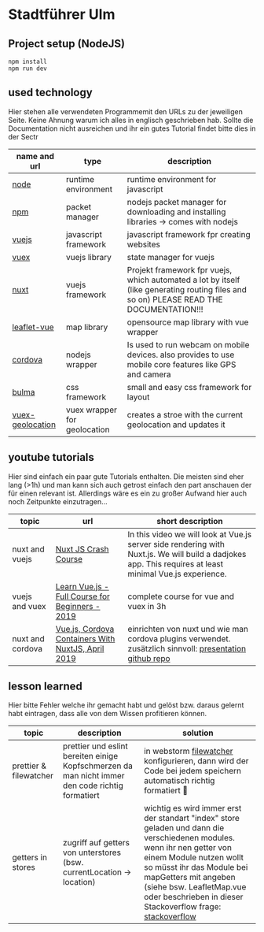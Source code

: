 # Stadtführer Ulm

## Project setup (NodeJS)

```
npm install
npm run dev
```

## used technology

Hier stehen alle verwendeten Programmemit den URLs zu der jeweiligen Seite. Keine Ahnung warum ich alles in englisch geschrieben hab.
Sollte die Documentation nicht ausreichen und ihr ein gutes Tutorial findet bitte dies in der Sectr

| **name and url**                                                                      | **type**                     | **description**                                                                                                                         |
| ------------------------------------------------------------------------------------- | ---------------------------- | --------------------------------------------------------------------------------------------------------------------------------------- |
| [node](https://nodejs.org/en/)                                                        | runtime environment          | runtime environment for javascript                                                                                                      |
| [npm](https://www.npmjs.com/)                                                         | packet manager               | nodejs packet manager for downloading and installing libraries -> comes with nodejs                                                     |
| [vuejs](https://vuejs.org/)                                                           | javascript framework         | javascript framework fpr creating websites                                                                                              |
| [vuex](https://vuex.vuejs.org/)                                                       | vuejs library                | state manager for vuejs                                                                                                                 |
| [nuxt](https://nuxtjs.org/)                                                           | vuejs framework              | Projekt framework fpr vuejs, which automated a lot by itself (like generating routing files and so on) PLEASE READ THE DOCUMENTATION!!! |
| [leaflet-vue](https://github.com/vue-leaflet/Vue2Leaflet)                             | map library                  | opensource map library with vue wrapper                                                                                                 |
| [cordova](https://cordova.apache.org/)                                                | nodejs wrapper               | Is used to run webcam on mobile devices. also provides to use mobile core features like GPS and camera                                  |
| [bulma](https://bulma.io/)                                                            | css framework                | small and easy css framework for layout                                                                                                 |
| [vuex-geolocation](https://pulilab.github.io/vuex-geolocation/#/?id=vuex-geolocation) | vuex wrapper for geolocation | creates a stroe with the current geolocation and updates it                                                                             |

## youtube tutorials

Hier sind einfach ein paar gute Tutorials enthalten. Die meisten sind eher lang (>1h) und man kann sich auch getrost einfach den part anschauen der für einen relevant ist.
Allerdings wäre es ein zu großer Aufwand hier auch noch Zeitpunkte einzutragen...

| **topic**        | **url**                                                                                           | **short description**                                                                                                                                                                                                                                                                                                                               |
| ---------------- | ------------------------------------------------------------------------------------------------- | --------------------------------------------------------------------------------------------------------------------------------------------------------------------------------------------------------------------------------------------------------------------------------------------------------------------------------------------------- |
| nuxt and vuejs   | [Nuxt JS Crash Course](https://www.youtube.com/watch?v=ltzlhAxJr74)                               | In this video we will look at Vue.js server side rendering with Nuxt.js. We will build a dadjokes app. This requires at least minimal Vue.js experience.                                                                                                                                                                                            |
| vuejs and vuex   | [Learn Vue.js - Full Course for Beginners - 2019](https://www.youtube.com/watch?v=4deVCNJq3qc)    | complete course for vue and vuex in 3h                                                                                                                                                                                                                                                                                                              |
| nuxt and cordova | [Vue.js, Cordova Containers With NuxtJS, April 2019](https://www.youtube.com/watch?v=nWKLGyWStUA) | einrichten von nuxt und wie man cordova plugins verwendet. zusätzlich sinnvoll: [presentation](https://docs.google.com/presentation/d/1bvT9ZKt_zDHqWJfMeNbpphQuY2hgMELHByTigxRG90o/edit?fbclid=IwAR2uRrc_s4dDge7ukQgWn65SHEumPB6bU2WjNCZ0zMOFQLM_eEyr9rZHHsU#slide=id.g5683107f14_0_332) [github repo](https://github.com/hokify/cordova-nuxt-demo) |

## lesson learned

Hier bitte Fehler welche ihr gemacht habt und gelöst bzw. daraus gelernt habt eintragen, dass alle von dem Wissen profitieren können.

| **topic**              | **description**                                                                                  | **solution**                                                                                                                                                                                                                                                                                                                                                                                                    |
| ---------------------- | ------------------------------------------------------------------------------------------------ | --------------------------------------------------------------------------------------------------------------------------------------------------------------------------------------------------------------------------------------------------------------------------------------------------------------------------------------------------------------------------------------------------------------- |
| prettier & filewatcher | prettier und eslint bereiten einige Kopfschmerzen da man nicht immer den code richtig formatiert | in webstorm [filewatcher](https://prettier.io/docs/en/webstorm.html) konfigurieren, dann wird der Code bei jedem speichern automatisch richtig formatiert 🥳                                                                                                                                                                                                                                                    |
| getters in stores      | zugriff auf getters von unterstores (bsw. currentLocation -> location)                           | wichtig es wird immer erst der standart "index" store geladen und dann die verschiedenen modules. wenn ihr nen getter von einem Module nutzen wollt so müsst ihr das Module bei mapGetters mit angeben (siehe bsw. LeafletMap.vue oder beschrieben in dieser Stackoverflow frage: [stackoverflow](https://stackoverflow.com/questions/57074134/understanding-state-and-getters-in-nuxt-js-getters-wont-working) |
